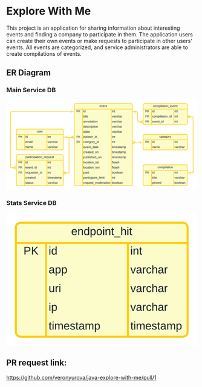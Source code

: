 # Explore With Me
This project is an application for sharing information about interesting events and finding a company to participate in them.
The application users can create their own events or make requests to participate in other users' events. All events are categorized, and service administrators are able to create compilations of events.

## ER Diagram
### Main Service DB
![](./er_main_service.png)
### Stats Service DB
![](./er_stats_service.png)

## PR request link: 
https://github.com/veronyurova/java-explore-with-me/pull/1

